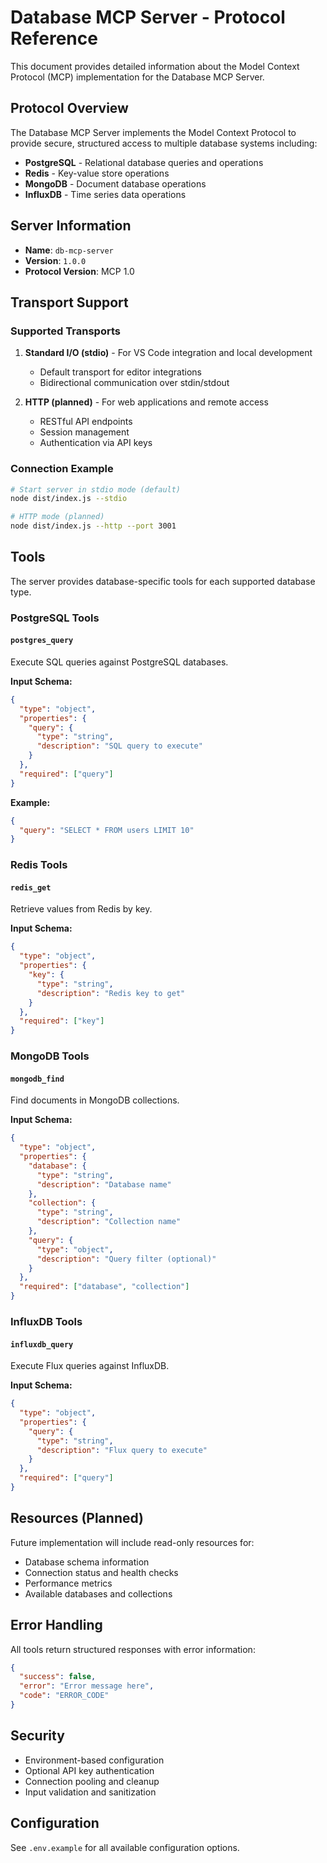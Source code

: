# Database MCP Server - Protocol Reference

This document provides detailed information about the Model Context Protocol (MCP) implementation for the Database MCP Server.

## Protocol Overview

The Database MCP Server implements the Model Context Protocol to provide secure, structured access to multiple database systems including:

- **PostgreSQL** - Relational database queries and operations
- **Redis** - Key-value store operations
- **MongoDB** - Document database operations  
- **InfluxDB** - Time series data operations

## Server Information

- **Name**: `db-mcp-server`
- **Version**: `1.0.0`
- **Protocol Version**: MCP 1.0

## Transport Support

### Supported Transports

1. **Standard I/O (stdio)** - For VS Code integration and local development
   - Default transport for editor integrations
   - Bidirectional communication over stdin/stdout

2. **HTTP (planned)** - For web applications and remote access
   - RESTful API endpoints
   - Session management
   - Authentication via API keys

### Connection Example

```bash
# Start server in stdio mode (default)
node dist/index.js --stdio

# HTTP mode (planned)
node dist/index.js --http --port 3001
```

## Tools

The server provides database-specific tools for each supported database type.

### PostgreSQL Tools

#### `postgres_query`
Execute SQL queries against PostgreSQL databases.

**Input Schema:**
```json
{
  "type": "object", 
  "properties": {
    "query": {
      "type": "string",
      "description": "SQL query to execute"
    }
  },
  "required": ["query"]
}
```

**Example:**
```json
{
  "query": "SELECT * FROM users LIMIT 10"
}
```

### Redis Tools

#### `redis_get`
Retrieve values from Redis by key.

**Input Schema:**
```json
{
  "type": "object",
  "properties": {
    "key": {
      "type": "string", 
      "description": "Redis key to get"
    }
  },
  "required": ["key"]
}
```

### MongoDB Tools

#### `mongodb_find`
Find documents in MongoDB collections.

**Input Schema:**
```json
{
  "type": "object",
  "properties": {
    "database": {
      "type": "string",
      "description": "Database name" 
    },
    "collection": {
      "type": "string",
      "description": "Collection name"
    },
    "query": {
      "type": "object",
      "description": "Query filter (optional)"
    }
  },
  "required": ["database", "collection"]
}
```

### InfluxDB Tools

#### `influxdb_query`
Execute Flux queries against InfluxDB.

**Input Schema:**
```json
{
  "type": "object",
  "properties": {
    "query": {
      "type": "string",
      "description": "Flux query to execute"
    }
  },
  "required": ["query"]
}
```

## Resources (Planned)

Future implementation will include read-only resources for:

- Database schema information
- Connection status and health checks
- Performance metrics
- Available databases and collections

## Error Handling

All tools return structured responses with error information:

```json
{
  "success": false,
  "error": "Error message here",
  "code": "ERROR_CODE"
}
```

## Security

- Environment-based configuration
- Optional API key authentication
- Connection pooling and cleanup
- Input validation and sanitization

## Configuration

See `.env.example` for all available configuration options.
